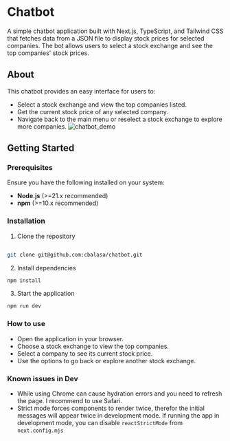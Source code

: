 # Chatbot

A simple chatbot application built with Next.js, TypeScript, and Tailwind CSS
that fetches data from a JSON file to display stock prices for selected
companies. The bot allows users to select a stock exchange and see the top
companies' stock prices.

## About

This chatbot provides an easy interface for users to:

- Select a stock exchange and view the top companies listed.
- Get the current stock price of any selected company.
- Navigate back to the main menu or reselect a stock exchange to explore more
  companies.
  ![chatbot_demo](https://github.com/user-attachments/assets/ffb48949-ac90-4cae-9407-4bb56b700fce)

## Getting Started

### Prerequisites

Ensure you have the following installed on your system:

- **Node.js** (>=21.x recommended)
- **npm** (>=10.x recommended)

### Installation

1. Clone the repository

```bash

git clone git@github.com:cbalasa/chatbot.git
```

2. Install dependencies

```bash
npm install
```

3. Start the application

```bash
npm run dev
```

### How to use

- Open the application in your browser.
- Choose a stock exchange to view the top companies.
- Select a company to see its current stock price.
- Use the options to go back or explore another stock exchange.

### Known issues in Dev

- While using Chrome can cause hydration errors and you need to refresh the
  page. I recommend to use Safari.
- Strict mode forces components to render twice, therefor the initial messages
  will appear twice in development mode. If running the app in development mode,
  you can disable `reactStrictMode` from `next.config.mjs`
